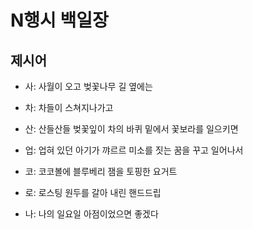 # N행시 백일장

## 제시어
- 사: 사월이 오고 벚꽃나무 길 옆에는
- 차: 차들이 스쳐지나가고
- 산: 산들산들 벚꽃잎이 차의 바퀴 밑에서 꽃보라를 일으키면
- 업: 업혀 있던 아기가 꺄르르 미소를 짓는 꿈을 꾸고 일어나서

- 코: 코코볼에 블루베리 잼을 토핑한 요거트
- 로: 로스팅 원두를 갈아 내린 핸드드립
- 나: 나의 일요일 아점이었으면 좋겠다